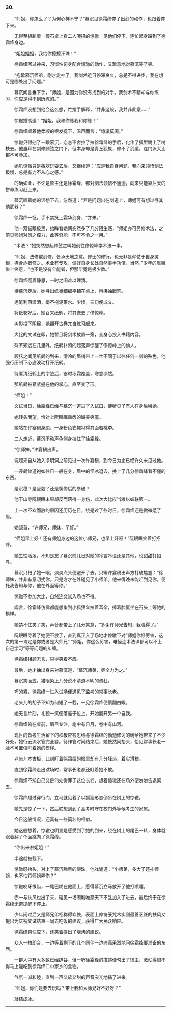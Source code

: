 ### 30.

　　“师姐，你怎么了？为何心神不宁？”慕沉见徐霜绛停了出剑的动作，也跟着停下来。

　　无聊至极趴着一旁石桌上看二人喂招的惊辙一见他们停下，连忙起身蹭到了徐霜绛身边。

　　“姐姐姐姐，我给你擦擦汗珠！”

　　徐霜绛回过神来，习惯性俯身配合惊辙的动作，又歉意地对慕沉笑了笑。

　　“抱歉慕沉师弟，刚才走神了。我剑术近日停滞良久，总是不得进步，我在想可是哪处出了问题。”

　　慕沉闻言垂下手，“师姐，是因为你没有找到的对手。我剑术不精却与你练习，你应是得不到历练的。”

　　徐霜绛没想到他会这么想，忙摆手解释，“并非这般，我并非此意……”

　　惊辙插嘴道：“姐姐，我和你练我和你练！”

　　徐霜绛顺着他柔顺的银发抚下，温声而言：“惊辙莫闹。”

　　惊辙只得剜了一眼慕沉，恋恋不舍拉了拉徐霜绛的手后，化作了狐型跳上了树枝去。他虽拜在剑修顾弦之门下，但本身却是青丘狐族，修不了剑道，连门派大比都不可参加。

　　她见惊辙只是撒欢玩耍去后，又继续道：“应是我自身问题，我向来领悟剑法极慢，总是有力不从心之感。”

　　的确如此，不论是原主还是徐霜绛，都对剑法领悟不通透，向来只能靠后天的拼命练习赶上来。

　　慕沉顺着她的话想下去，忽然道：“若是问题出在剑道上，师姐可有想过寻其他武器？”

　　徐霜绛一怔，手不禁抚上霜华剑身，“并未。”

　　他一双猫眼极黑，抬眸看她间突然多了几分陌生感，“师姐亦可另修术法，之前见师姐对风之控力，此等奇能，不可不令之一用。”

　　“术法？”她突然想起顾弦之叫她前往俢惊峰学术法一事。

　　“师姐，法修或剑修，皆承天地之意。修士的修行，也无非是仰仗于自身灵根，择合适者修之。术业有专攻，偏好自身长处自然事半功倍，当然，”少年的眉目染上笑意，“也不是没有全能者，但那毕竟是极少数。”

　　徐霜绛蹙眉静思，一时之间难以理清。

　　待慕沉走后，她寻出纸墨细细平铺在桌上，再拂袖起笔。

　　运笔利落潇洒，毫不拖泥带水。少顷，三句便成文。

　　将纸卷好后，她召来纸鹤，将其送去了俢惊峰。

　　树影投下阴翳，她翻开古卷兀自练习起来。

　　大比的文试在即，她暂且将剑术放置一旁，全身心投入书籍内容。

　　殊不知远在几里外，纸鹤扑腾的起落声惊醒了俢惊峰上的仙人。

　　顾弦之闻见纸鹤的到来，清冷的眉梢带上一丝不同于以往任何一刻的殊色，他强行压制下心底波动打开纸鹤。

　　待看清纸鹤上的字迹后，霎时冰霜覆盖，寒意凛然。

　　那纸鹤被紧紧握在他的掌心，直至变了形。

　　“师姐！”

　　文试当日，徐霜绛已经与慕沉一道进了入试口，便听见了有人在身后唤她。

　　她转头而望，恰对上阮眠眠熟悉的甜美笑靥。

　　她站在许宴稹身边，一身粉色衣裙衬得其面若桃李。

　　二人走近，慕沉不动声色侧身挡住了徐霜绛。

　　“徐师妹。”许宴稹出声。

　　说起来自从她入净明洞之前见过一次许宴稹，到今日为止已经许久未见过他。

　　一袭鹤纹道袍如往日一般在身，眉中的坚冰退去，换上了几分徐霜绛看不懂的东西。

　　是沉稳？是坚毅？还是懊悔后的参破？

　　他下山寻阮眠眠未果却反而落得一身伤，此次大比应当难以蝉联第一。

　　上一次不欢而散的原因还历历在目，绕是过了些时日，徐霜绛还是微微蹙了眉。

　　她颔首，“许师兄，师妹，早好。”

　　“师姐早上好！还有师姐身边的这位小师兄，也早上好呀！”阮眠眠笑着打招呼。

　　她生性活泼，不知是忘了慕沉前几日对她的冷言冷语还是其他，也甜甜打招呼。

　　慕沉只扫了她一眼，淡淡点头便避开了去。只等许宴稹出声方打破尴尬：“徐师妹，并非有意叨扰你。只是方才在外碰见了小师弟。他来得晚未能赶到见你，便托我告知与你，他在外面等你。”

　　惊辙不参加大比，自然连文试入场也不得。

　　闻言，徐霜绛仿佛都能想象到小狐狸耷拉着耳朵，捧着脸蛋坐在石头上等她的模样。

　　她禁不住笑了笑，声音都带上了几分笑意，“多谢许师兄告知，我晓得了。”

　　阮眠眠寻着了她便不放了，直到真正入了场地才停歇下对“师姐你好厉害，这次的第一肯定是你或者是大师兄” “师姐，你这么厉害，难怪连术法课都可以不上自己学习”等等问题的纠缠。

　　徐霜绛相顾无言，只得笑着不应。

　　最后，她才抽出身来对慕沉道，“慕沉师弟，尽全力为之。”

　　慕沉笑而应，猫眼染上几分说不清道不明的疏狂。

　　巧的紧，徐霜绛一进入试场便遇见了监考的常事长老。

　　老头儿的胡子不知为何短了一截，一见徐霜绛便愤翻白眼。

　　她无言片刻，礼貌一笑便落座于位上，开始展开另一个自我。

　　徐霜绛俯在桌前，眉目专注，笔中有日月，卷中有山河。

　　现世的备考生活留下的积极应答思维与徐霜绛的勤勉修习的确给她带来了不少好处，她行云流水答完全卷。待作答时间结束后，她恍然间抬头，恰见常事长老一脸不可置信盯着她的模样。

　　老头儿本古板，此刻盯着徐霜绛的眼里却有几分狂热，着实滑稽。

　　直到徐霜绛走出试场时，常事长老都还盯着她不放。

　　徐霜绛不知自己又是何处得罪了这位长老，想着惊辙还在场外便匆匆告退离去。

　　徐霜绛越过穿行门，立马就见着了以狐狸形态倒吊在树上的惊辙。

　　她先是惊了一下，然后联想到到了高考时守在校门外等候考生的家属。

　　今日这般情况，还真有一些莫名的相似。

　　她这般想着，惊辙也明显是感受到了她的到来，绕在树上的尾巴一转，身体就跟着翻了个面跳向了徐霜绛。

　　“你出来啦姐姐！”

　　半途就被截下。

　　惊辙怒抬头，对上了慕沉黝黑的眼珠，他戏谑道：“小师弟，多大了还扑师姐，也不怕将师姐弄伤？”

　　惊辙咬牙恨齿，一尾巴糊在他面上，惹得慕沉立马放开了他打喷嚏。

　　赤一与扶风也出了来，碰见一场闹剧唯恐天下不乱加入了进去，最后终于在徐霜绛无奈提醒下停止。

　　少年闹过后又是师兄弟相称得欢快，表面上修符箓咒术实则最善烹饪的扶风又提出为庆祝文试结束一同去吃饭的建议，获得广大民众响应。

　　徐霜绛爽快应下，还笑着提出了烧烤的建议。

　　众人一拍即合，一边等着剩下的几个同伴一边兴高采烈地问徐霜绛要准备的东西。

　　一群人中有大多数已经辟谷，但一听徐霜绛的描述便勾出了馋虫，激动得恨不得马上能吃到徐霜绛口中家乡的食物。

　　气氛一派和睦，直到一声又软又甜的声音突兀地插了进来。

　　“师姐，你们是要去玩吗？带上我和大师兄好不好呀？”

　　凝结成冰。

___